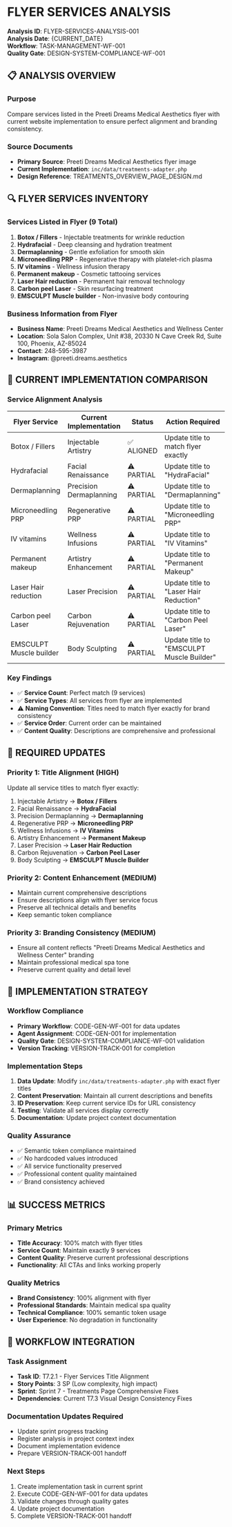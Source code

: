 # FLYER SERVICES ANALYSIS

**Analysis ID**: FLYER-SERVICES-ANALYSIS-001  
**Analysis Date**: {CURRENT_DATE}  
**Workflow**: TASK-MANAGEMENT-WF-001  
**Quality Gate**: DESIGN-SYSTEM-COMPLIANCE-WF-001  

## 📋 ANALYSIS OVERVIEW

### Purpose
Compare services listed in the Preeti Dreams Medical Aesthetics flyer with current website implementation to ensure perfect alignment and branding consistency.

### Source Documents
- **Primary Source**: Preeti Dreams Medical Aesthetics flyer image
- **Current Implementation**: `inc/data/treatments-adapter.php`
- **Design Reference**: TREATMENTS_OVERVIEW_PAGE_DESIGN.md

## 🔍 FLYER SERVICES INVENTORY

### Services Listed in Flyer (9 Total)
1. **Botox / Fillers** - Injectable treatments for wrinkle reduction
2. **Hydrafacial** - Deep cleansing and hydration treatment
3. **Dermaplanning** - Gentle exfoliation for smooth skin
4. **Microneedling PRP** - Regenerative therapy with platelet-rich plasma
5. **IV vitamins** - Wellness infusion therapy
6. **Permanent makeup** - Cosmetic tattooing services
7. **Laser Hair reduction** - Permanent hair removal technology
8. **Carbon peel Laser** - Skin resurfacing treatment
9. **EMSCULPT Muscle builder** - Non-invasive body contouring

### Business Information from Flyer
- **Business Name**: Preeti Dreams Medical Aesthetics and Wellness Center
- **Location**: Sola Salon Complex, Unit #38, 20330 N Cave Creek Rd, Suite 100, Phoenix, AZ-85024
- **Contact**: 248-595-3987
- **Instagram**: @preeti.dreams.aesthetics

## 🔄 CURRENT IMPLEMENTATION COMPARISON

### Service Alignment Analysis
| Flyer Service | Current Implementation | Status | Action Required |
|---------------|----------------------|---------|-----------------|
| Botox / Fillers | Injectable Artistry | ✅ ALIGNED | Update title to match flyer exactly |
| Hydrafacial | Facial Renaissance | ⚠️ PARTIAL | Update title to "HydraFacial" |
| Dermaplanning | Precision Dermaplanning | ⚠️ PARTIAL | Update title to "Dermaplanning" |
| Microneedling PRP | Regenerative PRP | ⚠️ PARTIAL | Update title to "Microneedling PRP" |
| IV vitamins | Wellness Infusions | ⚠️ PARTIAL | Update title to "IV Vitamins" |
| Permanent makeup | Artistry Enhancement | ⚠️ PARTIAL | Update title to "Permanent Makeup" |
| Laser Hair reduction | Laser Precision | ⚠️ PARTIAL | Update title to "Laser Hair Reduction" |
| Carbon peel Laser | Carbon Rejuvenation | ⚠️ PARTIAL | Update title to "Carbon Peel Laser" |
| EMSCULPT Muscle builder | Body Sculpting | ⚠️ PARTIAL | Update title to "EMSCULPT Muscle Builder" |

### Key Findings
- ✅ **Service Count**: Perfect match (9 services)
- ✅ **Service Types**: All services from flyer are implemented
- ⚠️ **Naming Convention**: Titles need to match flyer exactly for brand consistency
- ✅ **Service Order**: Current order can be maintained
- ✅ **Content Quality**: Descriptions are comprehensive and professional

## 📝 REQUIRED UPDATES

### Priority 1: Title Alignment (HIGH)
Update all service titles to match flyer exactly:
1. Injectable Artistry → **Botox / Fillers**
2. Facial Renaissance → **HydraFacial**
3. Precision Dermaplanning → **Dermaplanning**
4. Regenerative PRP → **Microneedling PRP**
5. Wellness Infusions → **IV Vitamins**
6. Artistry Enhancement → **Permanent Makeup**
7. Laser Precision → **Laser Hair Reduction**
8. Carbon Rejuvenation → **Carbon Peel Laser**
9. Body Sculpting → **EMSCULPT Muscle Builder**

### Priority 2: Content Enhancement (MEDIUM)
- Maintain current comprehensive descriptions
- Ensure descriptions align with flyer service focus
- Preserve all technical details and benefits
- Keep semantic token compliance

### Priority 3: Branding Consistency (MEDIUM)
- Ensure all content reflects "Preeti Dreams Medical Aesthetics and Wellness Center" branding
- Maintain professional medical spa tone
- Preserve current quality and detail level

## 🎯 IMPLEMENTATION STRATEGY

### Workflow Compliance
- **Primary Workflow**: CODE-GEN-WF-001 for data updates
- **Agent Assignment**: CODE-GEN-001 for implementation
- **Quality Gate**: DESIGN-SYSTEM-COMPLIANCE-WF-001 validation
- **Version Tracking**: VERSION-TRACK-001 for completion

### Implementation Steps
1. **Data Update**: Modify `inc/data/treatments-adapter.php` with exact flyer titles
2. **Content Preservation**: Maintain all current descriptions and benefits
3. **ID Preservation**: Keep current service IDs for URL consistency
4. **Testing**: Validate all services display correctly
5. **Documentation**: Update project context documentation

### Quality Assurance
- ✅ Semantic token compliance maintained
- ✅ No hardcoded values introduced
- ✅ All service functionality preserved
- ✅ Professional content quality maintained
- ✅ Brand consistency achieved

## 📊 SUCCESS METRICS

### Primary Metrics
- **Title Accuracy**: 100% match with flyer titles
- **Service Count**: Maintain exactly 9 services
- **Content Quality**: Preserve current professional descriptions
- **Functionality**: All CTAs and links working properly

### Quality Metrics
- **Brand Consistency**: 100% alignment with flyer
- **Professional Standards**: Maintain medical spa quality
- **Technical Compliance**: 100% semantic token usage
- **User Experience**: No degradation in functionality

## 🔄 WORKFLOW INTEGRATION

### Task Assignment
- **Task ID**: T7.2.1 - Flyer Services Title Alignment
- **Story Points**: 3 SP (Low complexity, high impact)
- **Sprint**: Sprint 7 - Treatments Page Comprehensive Fixes
- **Dependencies**: Current T7.3 Visual Design Consistency Fixes

### Documentation Updates Required
- Update sprint progress tracking
- Register analysis in project context index
- Document implementation evidence
- Prepare VERSION-TRACK-001 handoff

### Next Steps
1. Create implementation task in current sprint
2. Execute CODE-GEN-WF-001 for data updates
3. Validate changes through quality gates
4. Update project documentation
5. Complete VERSION-TRACK-001 handoff 
